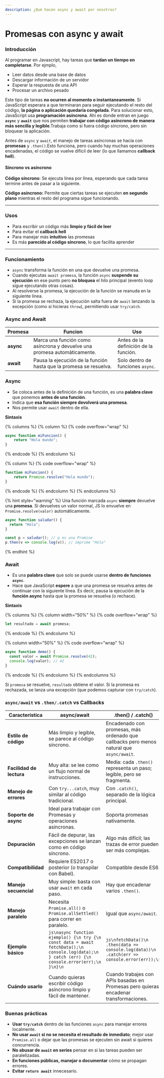 ```yaml
---
description: ¿Qué hacen async y await por nosotros?
---
```


# Promesas con async y await

### Introducción

Al programar en Javascript, hay tareas que **tardan un tiempo en completarse**. Por ejmplo,

* Leer datos desde una base de datos&#x20;
* Descargar información de un servidor&#x20;
* Esperar la respuesta de una API&#x20;
* Procesar un archivo pesado

Este tipo de tareas **no ocurren al momento o instantaneamente**. Si JavaScript esperara a que terminaran para seguir ejecutando el resto del código, **la página o aplicación quedaría congelada**. Para solucionar esto, JavaScript usa **programación asíncrona**. Ahí es donde entran en juego **`async`** y **`await`** que nos permiten **trabajar con código asíncrono de manera más sencilla y legible**.Trabaja como si fuera código síncrono, pero sin bloquear la aplicación.

Antes de `async` y `await`, el manejo de tareas asíncronas se hacía con **promesas** y `.then()`.Esto funciona, pero cuando hay muchas operaciones encadenadas, el código se vuelve difícil de leer (lo que llamamos **callback hell**).

#### Síncrono vs asíncrono

**Código síncrono**: Se ejecuta línea por línea, esperando que cada tarea termine antes de pasar a la siguiente.

**Código asíncrono:** Permite que ciertas tareas se ejecuten **en segundo plano** mientras el resto del programa sigue funcionando.

***

### Usos

* Para escribir un código más **limpio y fácil de leer**
* Para evitar el **callback hell**
* Para manejar más **intuitivo** las promesas
* Es más **parecido al código síncrono**, lo que facilita aprender

***

### Funcionamiento

* `async` transforma la función en una que devuelve una promesa.
* Cuando ejecutas `await promesa`, la función `async` **suspende su ejecución** en ese punto pero **no bloquea** el hilo principal (evento loop sigue ejecutando otras cosas).
* Al resolverse la promesa, la ejecución de la función se reanuda en la siguiente línea.
* Si la promesa se rechaza, la ejecución salta fuera de `await` lanzando la excepción (como si hicieras `throw`), permitiendo usar `try/catch`.

### Async and Await

| Promesa   | Funcion                                                                  | Uso                                   |
| --------- | ------------------------------------------------------------------------ | ------------------------------------- |
| **async** | Marca una función como asíncrona y devuelve una promesa automáticamente. | Antes de la definición de la función. |
| **await** | Pausa la ejecución de la función hasta que la promesa se resuelva.       | Solo dentro de funciones `async`.     |

### Async

* Se coloca antes de la definición de una función, es una **palabra clave** que ponemos **antes de una función**.
* Indica que **esa función siempre devolverá una promesa**.
* Nos permite usar `await` dentro de ella.

**Sintaxis**

{% columns %}
{% column %}
{% code overflow="wrap" %}
```javascript
async function miFuncion() {
    return "Hola mundo";
}
```
{% endcode %}
{% endcolumn %}

{% column %}
{% code overflow="wrap" %}
```javascript
function miFuncion() {
    return Promise.resolve("Hola mundo");
}
```
{% endcode %}
{% endcolumn %}
{% endcolumns %}

{% hint style="warning" %}
Una función marcada `async` **siempre** devuelve una **promesa**. Si devuelves un valor normal, JS lo envuelve en `Promise.resolve(valor)` automáticamente.

```javascript
async function saludar() {
  return "Hola";
}

const p = saludar(); // p es una Promise
p.then(v => console.log(v)); // imprime "Hola"
```
{% endhint %}

### Await

* Es una **palabra clave** que solo se puede usarse **dentro de funciones `async`**.
* Hace que JavaScript **espere** a que una promesa se resuelva antes de continuar con la siguiente línea. Es decir, pausa la ejecución de la **función async** hasta que la promesa se resuelva (o rechace).

**Sintaxis**

{% columns %}
{% column width="50%" %}
{% code overflow="wrap" %}
```javascript
let resultado = await promesa;
```
{% endcode %}
{% endcolumn %}

{% column width="50%" %}
{% code overflow="wrap" %}
```javascript
async function demo() {
  const valor = await Promise.resolve(42);
  console.log(valor); // 42
}
```
{% endcode %}
{% endcolumn %}
{% endcolumns %}

Si `promesa` se resuelve, `resultado` obtiene el valor. Si la promesa es rechazada, se lanza una excepción (que podemos capturar con `try/catch`).

### `async/await` vs `.then/.catch` vs Callbacks

| Característica           | **async/await**                                                                                                                                  | **.then() / .catch()**                                                                      | **Callbacks**                                                                                           |
| ------------------------ | ------------------------------------------------------------------------------------------------------------------------------------------------ | ------------------------------------------------------------------------------------------- | ------------------------------------------------------------------------------------------------------- |
| **Estilo de código**     | Más limpio y legible, se parece al código síncrono.                                                                                              | Encadenado con promesas, más ordenado que callbacks pero menos natural que `async/await`.   | Puede generar **callback hell** (pirámide de la perdición) si se anidan mucho.                          |
| **Facilidad de lectura** | Muy alta: se lee como un flujo normal de instrucciones.                                                                                          | Media: cada `.then()` representa un paso; legible, pero se fragmenta.                       | Baja: difícil de seguir cuando hay muchas funciones anidadas.                                           |
| **Manejo de errores**    | Con `try...catch`, muy similar al código tradicional.                                                                                            | Con `.catch()`, separado de la lógica principal.                                            | Hay que manejar errores manualmente (ej. `if (err) { ... }`).                                           |
| **Soporte de async**     | Ideal para trabajar con Promesas y operaciones asíncronas.                                                                                       | Soporta promesas nativamente.                                                               | Necesita que las funciones acepten callbacks; no usa promesas.                                          |
| **Depuración**           | Fácil de depurar, las excepciones se lanzan como en código síncrono.                                                                             | Algo más difícil; las trazas de error pueden ser más complejas.                             | Más difícil aún, especialmente con callbacks anidados.                                                  |
| **Compatibilidad**       | Requiere ES2017 o posterior (o transpilar con Babel).                                                                                            | Compatible desde ES6.                                                                       | Compatible con versiones antiguas de JavaScript.                                                        |
| **Manejo secuencial**    | Muy simple: basta con usar `await` en cada paso.                                                                                                 | Hay que encadenar varios `.then()`.                                                         | Hay que anidar llamadas y pasar funciones como argumentos.                                              |
| **Manejo paralelo**      | Necesita `Promise.all()` o `Promise.allSettled()` para correr en paralelo.                                                                       | Igual que `async/await`.                                                                    | Mucho más difícil de implementar sin librerías extra.                                                   |
| **Ejemplo básico**       | `js\nasync function ejemplo() {\n try {\n const data = await fetchData();\n console.log(data);\n } catch (err) {\n console.error(err);\n }\n}\n` | `js\nfetchData()\n .then(data => console.log(data))\n .catch(err => console.error(err));\n` | `js\nfetchData(function(err, data) {\n if (err) return console.error(err);\n console.log(data);\n});\n` |
| **Cuándo usarlo**        | Cuando quieras escribir código asíncrono limpio y fácil de mantener.                                                                             | Cuando trabajes con APIs basadas en Promesas pero quieras encadenar transformaciones.       | Cuando trabajes con librerías antiguas o APIs que solo aceptan callbacks.                               |

### Buenas prácticas

* **Usar `try/catch`** dentro de las funciones `async` para manejar errores localmente.
* **No usar `await` si no se necesita el resultado de inmediato**; mejor usar `Promise.all` o dejar que las promesas se ejecuten sin await si quieres concurrencia.
* **No abusar de `await` en series** pensar en si las tareas pueden ser paralelizadas.
* **En funciones públicas, manejar o documentar** cómo se propagan errores.
* **Evitar `return await`** innecesario.

